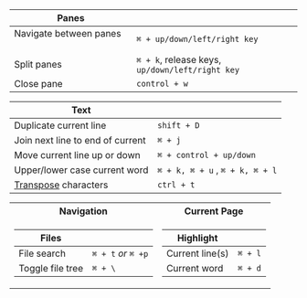 

|Panes||
|--|--|
|Navigate between panes    |`⌘ + up/down/left/right key`|
|Split panes    |`⌘ + k`, release keys, `up/down/left/right key`|
|Close pane    |`control + w`|


|Text||
|--|--|
|Duplicate current line|`shift + D`|
|Join next line to end of current|`⌘ + j`|
|Move current line up or down|`⌘ + control + up/down`|
|Upper/lower case current word|`⌘ + k, ⌘ + u` , `⌘ + k, ⌘ + l`|
|[Transpose](https://discuss.atom.io/t/why-do-we-need-feature-like-transpose-character/18090) characters | `ctrl + t`|

<table>
<tr><th>Navigation</th><th>Current Page</th></tr>
<tr><td>

|Files||
|--|--|
|File search| `⌘ + t` *or* `⌘ +p` |
|Toggle file tree |`⌘ + \` |

</td><td>

|Highlight||
|--|--|
|Current line(s)|`⌘ + l`|
|Current word|`⌘ + d`|

</td></tr> </table>
